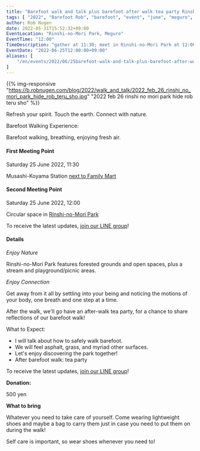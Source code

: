 ```yaml
---
title: "Barefoot walk and talk plus barefoot after walk tea party Rinshi-no-Mori Park Meguro-ku"
tags: [ "2022", "Barefoot Rob", "barefoot", "event", "june", "meguro", "rinshi-no-mori", "walk", "はだし", "林試の森公園", "裸足のロブ" ]
author: Rob Nugen
date: 2022-05-31T15:52:32+09:00
EventLocation: "Rinshi-no-Mori Park, Meguro"
EventTime: "12:00"
TimeDescription: "gather at 11:30; meet in Rinshi-no-Mori Park at 12:00"
EventDate: "2022-06-25T12:00:00+09:00"
aliases: [
    "/en/events/2022/06/25barefoot-walk-and-talk-plus-barefoot-after-walk-tea-party-rinshi-no-mori-park-meguro-ku",
]
---
```


{{% img-responsive "https://b.robnugen.com/blog/2022/walk_and_talk/2022_feb_26_rinshi_no_mori_park_hide_rob_teru_sho.jpg" "2022 feb 26 rinshi no mori park hide rob teru sho" %}}

Refresh your spirit. Touch the earth. Connect with nature.

Barefoot Walking Experience:

Barefoot walking, breathing, enjoying fresh air.

#### First Meeting Point

Saturday 25 June 2022, 11:30

Musashi-Koyama Station [next to Family Mart](https://goo.gl/maps/y3UrUcLu5heqNc8VA)

#### Second Meeting Point

Saturday 25 June 2022, 12:00

Circular space in [Rinshi-no-Mori Park](https://goo.gl/maps/RT2w4S4BvaHFreHM8)

To receive the latest updates, [join our LINE group](/contact/)!

#### Details

*Enjoy Nature*

Rinshi-no-Mori Park features
forested grounds and open spaces,
plus a stream and
playground/picnic areas.

*Enjoy Connection*

Get away from it all by settling into your being and noticing the
motions of your body, one breath and one step at a time.

After the walk, we'll go have an after-walk tea party,
for a chance to share reflections of our barefoot walk!

What to Expect:

* I will talk about how to safely walk barefoot.
* We will feel asphalt, grass, and myriad other surfaces.
* Let's enjoy discovering the park together!
* After barefoot walk: tea party

To receive the latest updates, [join our LINE group](/contact/)!

**Donation:**

500 yen

**What to bring**

Whatever you need to take care of yourself.  Come wearing lightweight
shoes and maybe a bag to carry them just in case you need to put them on
during the walk!

Self care is important, so wear shoes whenever you need to!
